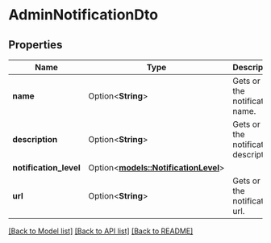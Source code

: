 # AdminNotificationDto

## Properties

Name | Type | Description | Notes
------------ | ------------- | ------------- | -------------
**name** | Option<**String**> | Gets or sets the notification name. | [optional]
**description** | Option<**String**> | Gets or sets the notification description. | [optional]
**notification_level** | Option<[**models::NotificationLevel**](NotificationLevel.md)> |  | [optional]
**url** | Option<**String**> | Gets or sets the notification url. | [optional]

[[Back to Model list]](../README.md#documentation-for-models) [[Back to API list]](../README.md#documentation-for-api-endpoints) [[Back to README]](../README.md)


